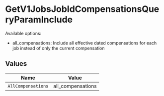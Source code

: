 # GetV1JobsJobIdCompensationsQueryParamInclude

Available options:
- all_compensations: Include all effective dated compensations for each job instead of only the current compensation


## Values

| Name               | Value              |
| ------------------ | ------------------ |
| `AllCompensations` | all_compensations  |